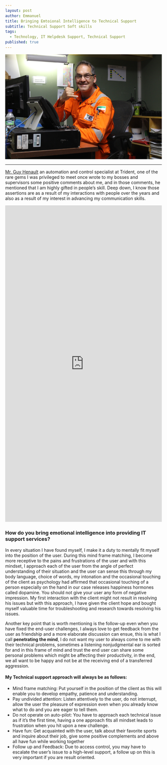 ```yaml
---
layout: post
author: Emmanuel
title: Bringing Emtoional Intelligence to Technical Support
subtitle: Technical Support Soft skills
tags:
  - Technology, IT Helpdesk Support, Technical Support
published: true
---
```



![Customer satisfaction](../img/freaky.JPG "Freaky Nortje")

***

[Mr. Guy Henault](https://www.linkedin.com/in/guy-henault-06b2bbb/ "Automation and control specialist") an automation and control specialist at Trident, one of the rare gems I was privileged to meet once wrote to my bosses and supervisors some positive comments about me, and in those comments, he mentioned that I am highly gifted in people’s skill. Deep down, I know those assertions are as a result of my interactions with people over the years and also as a result of my interest in advancing my communication skills.

<iframe src="https://www.linkedin.com/embed/feed/update/urn:li:share:6874656424572567552" height="1014" width="504" frameborder="0" allowfullscreen="" title="Embedded post"></iframe>


### How do you bring emotional intelligence into providing IT support services? 

In every situation I have found myself, I make it a duty to mentally fit myself into the position of the user. During this mind frame matching, I become more receptive to the pains and frustrations of the user and with this mindset, I approach each of the user from the angle of perfect understanding of their situation and the user can sense this through my body language, choice of words, my intonation and the occasional touching of the client as psychology had affirmed that occasional touching of a person especially on the hand in our case releases happiness hormones called dopamine. You should not give your user any form of negative impression.
My first interaction with the client might not result in resolving his issues but with this approach, I have given the client hope and bought myself valuable time for troubleshooting and research towards resolving his issues.

Another key point that is worth mentioning is the follow-up even when you have fixed the end-user challenges, I always love to get feedback from the user as friendship and a more elaborate discussion can ensue, this is what I call **penetrating the mind**, I do not want my user to always come to me with their technical problems, sometimes a listening nonjudgmental ear is sorted for and in this frame of mind and trust the end user can share some personal problems which might be affecting their productivity, in the end, we all want to be happy and not be at the receiving end of a transferred aggression.
#### My Technical support approach will always be as follows:

- Mind frame matching: Put yourself in the position of the client as this will enable you to develop empathy, patience and understanding.
- Pay undivided attention: Listen attentively to the user, do not interrupt, allow the user the pleasure of expression even when you already know what to do and you are eager to tell them.
- Do not operate on auto-pilot: You have to approach each technical issue as if it’s the first time, having a one approach fits all mindset leads to frustration when you hit upon a new challenge.
- Have fun: Get acquainted with the user, talk about their favorite sports and inquire about their job, give some positive complements and above all have fun while working together
- Follow up and Feedback: Due to access control, you may have to escalate the user’s issue to a high-level support, a follow up on this is very important if you are result oriented.

